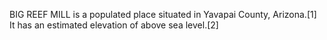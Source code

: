 BIG REEF MILL is a populated place situated in Yavapai County, Arizona.[1] It has an estimated elevation of above sea level.[2]

